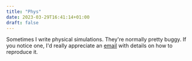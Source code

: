 ```yaml
---
title: "Phys"
date: 2023-03-29T16:41:14+01:00
draft: false
---
```


Sometimes I write physical simulations. They're normally pretty buggy. If you
notice one, I'd really appreciate an
[email](mailto:hectorjbrown@protonmail.com) with details on how to reproduce
it.
